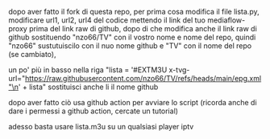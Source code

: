 dopo aver fatto il fork di questa repo,
per prima cosa modifica il file lista.py,
modificare url1, url2, url4 del codice 
mettendo il link del tuo mediaflow-proxy
prima del link raw di github, dopo di che 
modifica anche il link raw di github sostituendo 
"nzo66/TV" con il vostro nome e nome del repo,
quindi "nzo66" sustutuiscilo con il nuo nome github
e "TV" con il nome del repo (se cambiato),

un po' più in basso nella riga "lista = '#EXTM3U x-tvg-url="https://raw.githubusercontent.com/nzo66/TV/refs/heads/main/epg.xml"\n' + lista"
sostituisci anche li il nome github

dopo aver fatto ciò usa github action per avviare lo script (ricorda anche di dare i permessi a github action, cercate un tutorial)

adesso basta usare lista.m3u su un qualsiasi player iptv